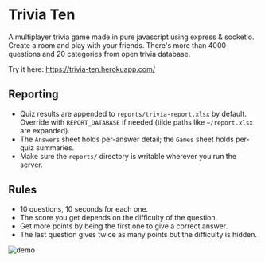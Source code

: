 # Trivia Ten

A multiplayer trivia game made in pure javascript using express & socketio.
Create a room and play with your friends.
There's more than 4000 questions and 20 categories from open trivia database.

Try it here: https://trivia-ten.herokuapp.com/

## Reporting

- Quiz results are appended to `reports/trivia-report.xlsx` by default. Override with `REPORT_DATABASE` if needed (tilde paths like `~/report.xlsx` are expanded).
- The `Answers` sheet holds per-answer detail; the `Games` sheet holds per-quiz summaries.
- Make sure the `reports/` directory is writable wherever you run the server.

## Rules

- 10 questions, 10 seconds for each one.
- The score you get depends on the difficulty of the question.
- Get more points by being the first one to give a correct answer.
- The last question gives twice as many points but the difficulty is hidden.

![demo](https://i.imgur.com/yEr9sDy.gif)
